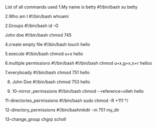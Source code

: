 List of all commands used
1.My name is betty
#!/bin/bash
su betty

2.Who am I
#!/bin/bash
whoami

2.Groups
#!/bin/bash
id -G

John doe
#!/bin/bash
chmod 745

4.create empty file
#!/bin/bash
touch hello

5.execute
#!/bin/bash
chmod u+x hello

6.multiple permissions
#!/bin/bash
#!/bin/bash
chmod u+x,g+x,o+r helloo

7.everyboady
#!/bin/bash
chmod 751  hello

8. John Doe
#!/bin/bash
chmod 753 hello

10. 10-mirror_permissions
#!/bin/bash
chmod --reference=olleh hello

11-directories_permissions
#!/bin/bash
sudo chmod -R +111 */

12-directory_permissions
#!/bin/bashmkdir -m 751 my_dir

13-change_group
chgrp scholl
